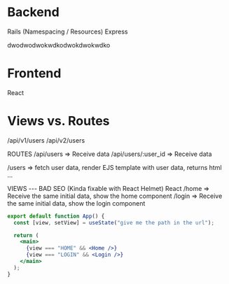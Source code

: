# Backend

Rails (Namespacing / Resources)
Express

dwodwodwokwdkodwokdwokwdko

# Frontend

React

# Views vs. Routes

/api/v1/users
/api/v2/users

ROUTES
/api/users => Receive data
/api/users/:user_id => Receive data

/users => fetch user data, render EJS template with user data, returns html
...

VIEWS --- BAD SEO (Kinda fixable with React Helmet)
React
/home => Receive the same initial data, show the home component
/login => Receive the same initial data, show the login component

```jsx
export default function App() {
  const [view, setView] = useState("give me the path in the url");

  return (
    <main>
      {view === "HOME" && <Home />}
      {view === "LOGIN" && <Login />}
    </main>
  );
}
```
